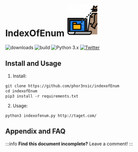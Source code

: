 IndexOfEnum ![](img/icon.png)
===
![downloads](https://img.shields.io/github/downloads/atom/atom/total.svg)
![build](https://img.shields.io/appveyor/ci/:phor3nsic/:indexofEnum.svg)
![Python 3.x](https://img.shields.io/badge/python-v3.7-blue) 
[![Twitter](https://img.shields.io/badge/twitter-@phor3nsic_br-blue.svg)](https://twitter.com/phor3nsic_br)

## Install and Usage

1. Install:
```
git clone https://github.com/phor3nsic/indexofEnum
cd indexofEnum
pip3 install -r requirements.txt

``` 
2. Usage:
```
python3 indexofenum.py http://taget.com/
```

## Appendix and FAQ

:::info
**Find this document incomplete?** Leave a comment!
:::


